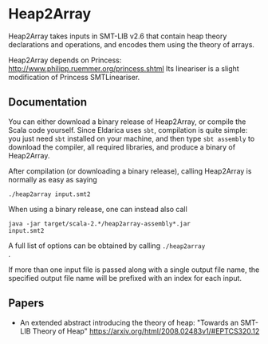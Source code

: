Heap2Array
========

Heap2Array takes inputs in SMT-LIB v2.6 that contain heap theory declarations
and operations, and encodes them using the theory of arrays.

Heap2Array depends on Princess: http://www.philipp.ruemmer.org/princess.shtml
Its lineariser is a slight modification of Princess SMTLineariser.

Documentation
-------------

You can either download a binary release of Heap2Array, or compile the Scala
code yourself. Since Eldarica uses <code>sbt</code>, compilation is quite
simple: you just need <code>sbt</code> installed on your machine,
and then type <code>sbt assembly</code> to download the compiler, all
required libraries, and produce a binary of Heap2Array.

After compilation (or downloading a binary release), calling Heap2Array
is normally as easy as saying

  <code>./heap2array input.smt2 </code>

When using a binary release, one can instead also call

  <code>java -jar target/scala-2.\*/heap2array-assembly\*.jar input.smt2</code>

A full list of options can be obtained by calling <code>./heap2array
</code>.<br> 

If more than one input file is passed along with a single output file name, the
specified output file name will be prefixed with an index for each input.

Papers
------

* An extended abstract introducing the theory of heap:
  "Towards an SMT-LIB Theory of Heap"
  https://arxiv.org/html/2008.02483v1/#EPTCS320.12
